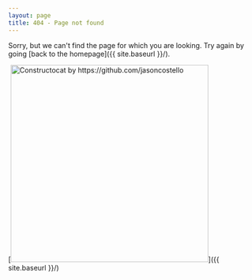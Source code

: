 ```yaml
---
layout: page
title: 404 - Page not found
---
```


Sorry, but we can't find the page for which you are looking. Try again by going [back to the homepage]({{ site.baseurl }}/).

[<img src="{{ site.baseurl }}/images/404.jpg" alt="Constructocat by https://github.com/jasoncostello" style="width: 400px;"/>]({{ site.baseurl }}/)